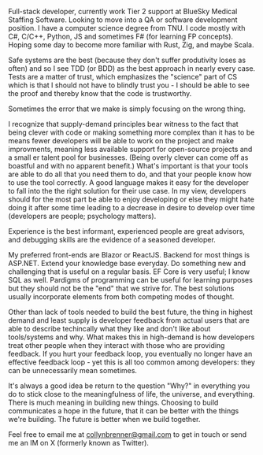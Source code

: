 Full-stack developer, currently work Tier 2 support at BlueSky Medical Staffing Software. Looking to move into a QA or software development position. I have a computer science degree from TNU. I code mostly with C#, C/C++, Python, JS and sometimes F# (for learning FP concepts). Hoping some day to become more familiar with Rust, Zig, and maybe Scala.

Safe systems are the best (because they don't suffer produtivity loses as often) and so I see TDD (or BDD) as the best approach in nearly every case. Tests are a matter of trust, which emphasizes the "science" part of CS which is that I should not have to blindly trust you - I should be able to see the proof and thereby know that the code is trustworthy.

Sometimes the error that we make is simply focusing on the wrong thing.

I recognize that supply-demand principles bear witness to the fact that being clever with code or making something more complex than it has to be means fewer developers will be able to work on the project and make improvments, meaning less available support for open-source projects and a small er talent pool for businesses. (Being overly clever can come off as boastful and with no apparent benefit.) What's important is that your tools are able to do all that you need them to do, and that your people know how to use the tool correctly. A good language makes it easy for the developer to fall into the the right solution for their use case. In my view, developers should for the most part be able to enjoy developing or else they might hate doing it after some time leading to a decrease in desire to develop over time (developers are people; psychology matters).

Experience is the best informant, experienced people are great advisors, and debugging skills are the evidence of a seasoned developer. 

My preferred front-ends are Blazor or ReactJS. Backend for most things is ASP.NET. Extend your knowledge base everyday. Do something new and challenging that is useful on a regular basis. EF Core is very useful; I know SQL as well. Pardigms of programming can be useful for learning purposes but they should not be the "end" that we strive for. The best solutions usually incorporate elements from both competing modes of thought.

Other than lack of tools needed to build the best future, the thing in highest demand and least supply is developer feedback from actual users that are able to describe techincally what they like and don't like about tools/systems and why. What makes this in high-demand is how developers treat other people when they interact with those who are providing feedback. If you hurt your feedback loop, you eventually no longer have an effective feedback loop - yet this is all too common among developers: they can be unnecessarily mean sometimes.

It's always a good idea be return to the question "Why?" in everything you do to stick close to the meaningfulness of life, the universe, and everything. There is much meaning in building new things. Choosing to build communicates a hope in the future, that it can be better with the things we're building. The future is better when we build together.

Feel free to email me at collynbrenner@gmail.com to get in touch or send me an IM on X (formerly known as Twitter).
